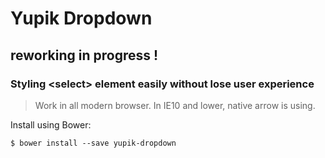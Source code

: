 Yupik Dropdown
===============

## reworking in progress !

### Styling &lt;select&gt; element easily without lose user experience

>  Work in all modern browser. In IE10 and lower, native arrow is using.

Install using Bower:

    $ bower install --save yupik-dropdown